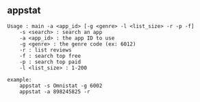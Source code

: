 ## appstat

	Usage : main -a <app_id> [-g <genre> -l <list_size> -r -p -f]
		-s <search> : search an app
		-a <app_id> : the app ID to use
		-g <genre> : the genre code (ex: 6012)
		-r : list reviews
		-f : search top free
		-p : search top paid
		-l <list_size> : 1-200

	example:
		appstat -s Omnistat -g 6002
		appstat -a 898245825 -r
